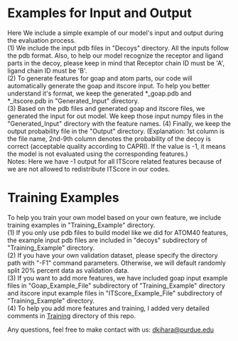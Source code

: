 # Examples for Input and Output
Here We include a simple example of our model's input and output during the evaluation process.  
(1) We include the input pdb files in "Decoys" directory. All the inputs follow the pdb format. Also, to help our model recognize the receptor and ligand parts in the decoy, please keep in mind that Receptor chain ID must be 'A', ligand chain ID must be 'B'.   
(2) To generate features for goap and atom parts, our code will automatically generate the goap and itscore input. To help you better understand it's format, we keep the generated *_goap.pdb and *_itscore.pdb in "Generated_Input" directory.   
(3) Based on the pdb files and generated goap and itscore files, we generated the input for out model. We keep those input numpy files in the "Generated_Input" directory with the feature names.
(4) Finally, we keep the output probability file in the "Output" directory. (Explanation: 1st column is the file name, 2nd-9th column denotes the probability of the decoy is correct (acceptable quality according to CAPRI). If the value is -1, it means the model is not evaluated using the corresponding features.)   
Notes: Here we have -1 output for all ITScore related features because of we are not allowed to redistribute ITScore in our codes.

# Training Examples
To help you train your own model based on your own feature, we include training examples in "Training_Example" directory.  
(1) If you only use pdb files to build model like we did for ATOM40 features, the example input pdb files are included in "decoys" subdirectory of "Training_Example" directory.      
(2) If you have your own validation dataset, please specify the directory path with "-F1" command parameters. Otherwise, we will default randomly split 20% percent data as validation data.   
(3) If you want to add more features, we have included goap input example files in "Goap_Example_File" subdirectory of "Training_Example" directory and itscore input example files in "ITScore_Example_File" subdirectory of "Training_Example" directory.    
(4) To help you add more features and training, I added very detailed comments in [Training](https://github.com/kiharalab/DOVE/tree/master/Training) directory of this repo.   

Any questions, feel free to make contact with us: dkihara@purdue.edu


